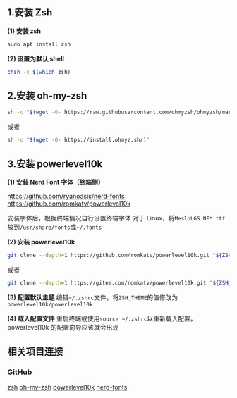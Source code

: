 ## 1.安装 Zsh

**(1) 安装 zsh**

```bash
sudo apt install zsh
```

**(2) 设置为默认 shell**

```bash
chsh -s $(which zsh)
```

## 2.安装 oh-my-zsh

```bash
sh -c "$(wget -O- https://raw.githubusercontent.com/ohmyzsh/ohmyzsh/master/tools/install.sh)"
```

或者

```bash
sh -c "$(wget -O- https://install.ohmyz.sh/)"
```

## 3.安装 powerlevel10k

**(1) 安装 Nerd Font 字体（终端侧）**

https://github.com/ryanoasis/nerd-fonts
https://github.com/romkatv/powerlevel10k

安装字体后，根据终端情况自行设置终端字体
对于 Linux，将`MesloLGS NF*.ttf`放到`/usr/share/fonts`或`~/.fonts`

**(2) 安装 powerlevel10k**

```bash
git clone --depth=1 https://github.com/romkatv/powerlevel10k.git "${ZSH_CUSTOM:-$HOME/.oh-my-zsh/custom}/themes/powerlevel10k"
```

或者

```bash
git clone --depth=1 https://gitee.com/romkatv/powerlevel10k.git "${ZSH_CUSTOM:-$HOME/.oh-my-zsh/custom}/themes/powerlevel10k"
```

**(3) 配置默认主题**
编辑`~/.zshrc`文件，将`ZSH_THEME`的值修改为`powerlevel10k/powerlevel10k`

**(4) 载入配置文件**
重启终端或使用`source ~/.zshrc`以重新载入配置，powerlevel10k 的配置向导应该就会出现

## 相关项目连接

### GitHub

[zsh](https://github.com/zsh-users/zsh)
[oh-my-zsh](https://github.com/ohmyzsh/ohmyzsh)
[powerlevel10k](https://github.com/romkatv/powerlevel10k)
[nerd-fonts](https://github.com/ryanoasis/nerd-fonts)
